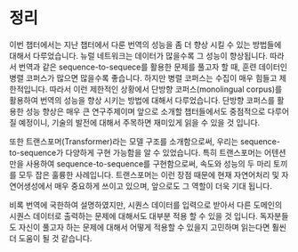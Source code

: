 # 정리

이번 챕터에서는 지난 챕터에서 다룬 번역의 성능을 좀 더 향상 시킬 수 있는 방법들에 대해서 다루었습니다. 뉴럴 네트워크는 데이터가 많을수록 그 성능이 향상됩니다. 따라서 번역과 같은 sequence-to-sequece를 활용한 문제를 풀고자 할 때, 훈련 데이터인 병렬 코퍼스가 많으면 많을수록 좋습니다. 하지만 병렬 코퍼스는 수집이 매우 힘들고 제한적입니다. 따라서 이런 제한적인 상황에서 단방향 코퍼스(monolingual corpus)를 활용하여 번역의 성능을 향상 시키는 방법에 대해서 다루었습니다. 단방향 코퍼스를 활용한 성능 향상은 매우 큰 연구주제이며 앞으로 소개할 챕터들에서도 중점적으로 다루어질 예정이니, 기술의 발전에 대해서 주목하면 재미있게 읽을 수 있을 것 입니다.

또한 트랜스포머(Transformer)라는 모델 구조를 소개함으로써, 우리는 sequence-to-sequence가 다양하게 구현 가능함을 알 수 있었습니다. 특히 트랜스포머는 어텐션만을 사용하여 sequence-to-sequence를 구현함으로써, 속도와 성능의 두 마리 토끼를 모두 잡은 훌륭한 사례입니다. 트랜스포머는 이런 장점 때문에 현재 자연어처리 및 자연어생성에서 매우 중요하게 쓰이고 있으며, 앞으로도 그 역할이 더욱 기대 됩니다.

비록 번역에 국한하여 설명하였지만, 시퀀스 데이터를 입력으로 받아서 다른 도메인의 시퀀스 데이터로 출력하는 문제에 대해서도 대부분 적용 할 수 있을 것 입니다. 독자분들도 자신이 풀고자 하는 문제에 대해서 어떻게 적용할 수 있을지 고민하며 읽는다면 훨씬 더 도움이 될 것 같습니다.
